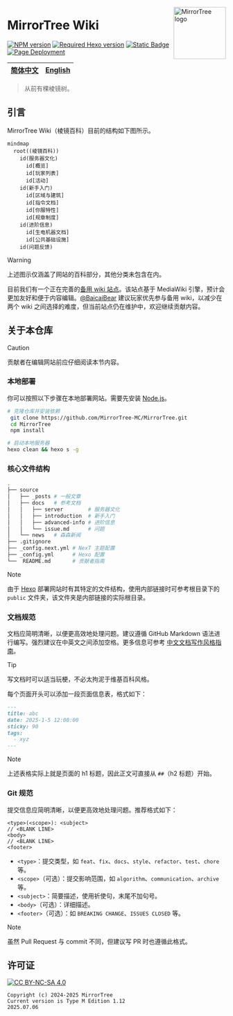 <a title="MirrorTree Wiki" href="https://wiki.mirror.bearcabbage.top/"><img align="right" alt="MirrorTree logo" width="120" height="120" src="/source/images/logo.svg"></a>

# MirrorTree Wiki

[![NPM version](https://img.shields.io/npm/v/hexo-theme-next?color=red&logo=npm&style=flat-square)](https://www.npmjs.com/package/hexo-theme-next)
[![Required Hexo version](https://img.shields.io/badge/hexo-%3E=5.3.0-blue?style=flat-square&logo=hexo)](https://hexo.io)
[![Static Badge](https://img.shields.io/badge/license-CC_4.0-red?style=flat-square&color=red&logo=Creative%20Commons)](https://creativecommons.org/licenses/by-nc-sa/4.0/)
[![Page Deployment](https://img.shields.io/github/actions/workflow/status/MirrorTree-MC/MirrorTree/hexo.yaml?label=deployment&logo=github&style=flat-square)](https://github.com/MirrorTree-MC/MirrorTree/actions/workflows/hexo.yaml)

| [简体中文](./README_CN.md) | [English](./README.md) |
| :-----------------------: | :--------------------: |

> 从前有棵棱镜树。

## 引言

MirrorTree Wiki（棱镜百科）目前的结构如下图所示。

```mermaid
mindmap
  root((棱镜百科))
    id(服务器文化)
      id[概览]
      id[玩家列表]
      id[活动]
    id(新手入门)
      id[区域与建筑]
      id[指令文档]
      id[你服特性]
      id[规章制度]
    id(进阶信息)
      id[生电机器文档]
      id[公共基础设施]
    id(问题反馈)
```

> [!WARNING]
> 上述图示仅涵盖了网站的百科部分，其他分类未包含在内。

目前我们有一个正在完善的[备用 wiki 站点](https://wiki-mirror.bearcabbage.top/)。该站点基于 MediaWiki 引擎，预计会更加友好和便于内容编辑。[@BaicaiBear](https://github.com/BaicaiBear) 建议玩家优先参与备用 wiki，以减少在两个 wiki 之间选择的难度，但当前站点仍在维护中，欢迎继续贡献内容。

## 关于本仓库

> [!CAUTION]
> 贡献者在编辑网站前应仔细阅读本节内容。

### 本地部署

你可以按照以下步骤在本地部署网站。需要先安装 [Node.js](https://nodejs.org/zh-cn)。

```bash
# 克隆仓库并安装依赖
 git clone https://github.com/MirrorTree-MC/MirrorTree.git
 cd MirrorTree
 npm install
```

```bash
# 启动本地服务器
hexo clean && hexo s -g
```

### 核心文件结构

```bash
.
├── source
│   ├── _posts # 一般文章
│   ├── docs   # 参考文档
│   │   ├── server        # 服务器文化
│   │   ├── introduction  # 新手入门
│   │   ├── advanced-info # 进阶信息
│   │   └── issue.md      # 问题
│   └── news   # 森森新闻
├── .gitignore
├── _config.next.yml # NexT 主题配置
├── _config.yml      # Hexo 配置
└──  README.md       # 贡献者指南
```

> [!NOTE]
> 由于 [Hexo](https://hexo.io/) 部署网站时有其特定的文件结构，使用内部链接时可参考根目录下的 `public` 文件夹，该文件夹是内部链接的实际根目录。

### 文档规范

文档应简明清晰，以便更高效地处理问题。建议遵循 GitHub Markdown 语法进行编写。强烈建议在中英文之间添加空格。更多信息可参考 [中文文档写作风格指南](https://zhuanlan.zhihu.com/p/144446995)。

> [!TIP]
> 写文档时可以适当玩梗，不必太拘泥于维基百科风格。

每个页面开头可以添加一段页面信息表，格式如下：

```markdown
---
title: abc
date: 2025-1-5 12:00:00
sticky: 90
tags:
  - xyz
---
```

> [!NOTE]
> 上述表格实际上就是页面的 h1 标题，因此正文可直接从 `##`（h2 标题）开始。

### Git 规范

提交信息应简明清晰，以便更高效地处理问题。推荐格式如下：

```git
<type>(<scope>): <subject>
// <BLANK LINE>
<body>
// <BLANK LINE>
<footer>
```

- `<type>`：提交类型，如 `feat`、`fix`、`docs`、`style`、`refactor`、`test`、`chore` 等。
- `<scope>`（可选）：提交影响范围，如 `algorithm`、`communication`、`archive` 等。
- `<subject>`：简要描述，使用祈使句，末尾不加句号。
- `<body>`（可选）：详细描述。
- `<footer>`（可选）：如 `BREAKING CHANGE`、`ISSUES CLOSED` 等。

> [!NOTE]
> 虽然 Pull Request 与 commit 不同，但建议写 PR 时也遵循此格式。

## 许可证

[![CC BY-NC-SA 4.0](https://mirrors.creativecommons.org/presskit/buttons/88x31/svg/by-nc-sa.svg)](https://creativecommons.org/licenses/by-nc-sa/4.0/)

```plaintext
Copyright (c) 2024-2025 MirrorTree
Current version is Type M Edition 1.12
2025.07.06
```
